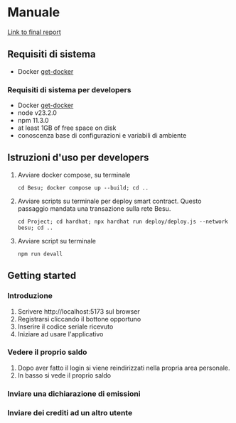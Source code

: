 # Manuale

[Link to final report](https://www.overleaf.com/read/mdhwjpjjhsgc#758340)


## Requisiti di sistema
- Docker [get-docker](https://docs.docker.com/get-docker)

### Requisiti di sistema per developers
- Docker [get-docker](https://docs.docker.com/get-docker)
- node v23.2.0
- npm 11.3.0
- at least 1GB of free space on disk
- conoscenza base di configurazioni e variabili di ambiente

## Istruzioni d'uso per developers
1. Avviare docker compose, su terminale

     `cd Besu; docker compose up --build; cd ..`

2. Avviare scripts su terminale per deploy smart contract. Questo passaggio mandata una transazione sulla rete Besu.

    `cd Project; cd hardhat; npx hardhat run deploy/deploy.js --network besu; cd ..`

3. Avviare script su terminale

    `npm run devall`


## Getting started
### Introduzione

1. Scrivere http://localhost:5173 sul browser
2. Registrarsi cliccando il bottone opportuno
3. Inserire il codice seriale ricevuto
4. Iniziare ad usare l'applicativo

### Vedere il proprio saldo
1. Dopo aver fatto il login si viene reindirizzati nella propria area personale.
2. In basso si vede il proprio saldo

### Inviare una dichiarazione di emissioni


### Inviare dei crediti ad un altro utente


### 
